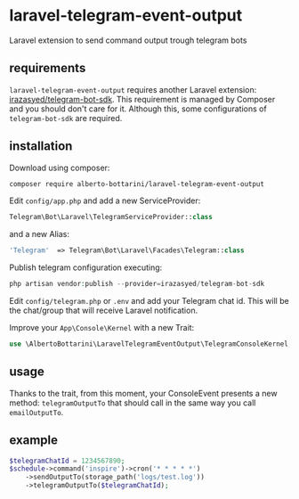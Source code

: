# laravel-telegram-event-output
Laravel extension to send command output trough telegram bots

## requirements

`laravel-telegram-event-output` requires another Laravel extension: [irazasyed/telegram-bot-sdk](https://github.com/irazasyed/telegram-bot-sdk). This requirement is managed by Composer and you should don't care for it. Although this, some configurations of `telegram-bot-sdk` are required.

## installation

Download using composer:

```bash
composer require alberto-bottarini/laravel-telegram-event-output
```
    
Edit `config/app.php` and add a new ServiceProvider:
```php
Telegram\Bot\Laravel\TelegramServiceProvider::class
```
    
and a new Alias:

```php
'Telegram'  => Telegram\Bot\Laravel\Facades\Telegram::class
```
    
Publish telegram configuration executing:

```php
php artisan vendor:publish --provider=irazasyed/telegram-bot-sdk
```
    
Edit `config/telegram.php` or `.env` and add your Telegram chat id. This will be the chat/group that will receive Laravel notification.
    
Improve your `App\Console\Kernel` with a new Trait:

```php
use \AlbertoBottarini\LaravelTelegramEventOutput\TelegramConsoleKernel;
```
     
## usage

Thanks to the trait, from this moment, your ConsoleEvent presents a new method: `telegramOutputTo` that should call in the same way you call `emailOutputTo`.

## example

```php
$telegramChatId = 1234567890;
$schedule->command('inspire')->cron('* * * * *')
    ->sendOutputTo(storage_path('logs/test.log'))
    ->telegramOutputTo($telegramChatId);
```